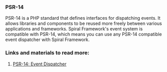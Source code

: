 ### PSR-14

PSR-14 is a PHP standard that defines interfaces for dispatching events. It allows libraries and components to be reused more freely between various applications and frameworks. Spiral Framework's event system is compatible with PSR-14, which means you can use any PSR-14 compatible event dispatcher with Spiral Framework.

### Links and materials to read more:
1. [PSR-14: Event Dispatcher](https://www.php-fig.org/psr/psr-14/)
